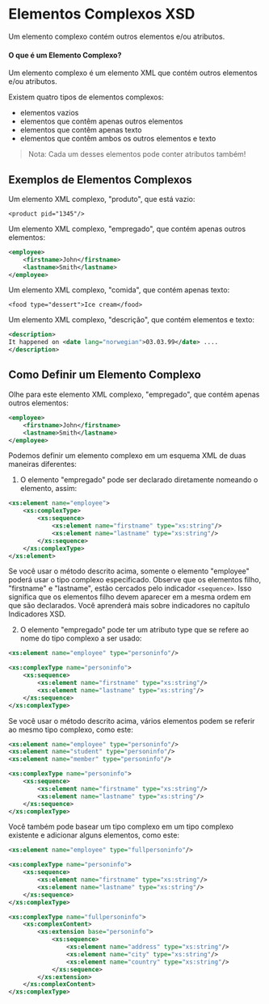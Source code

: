 # Elementos Complexos XSD

Um elemento complexo contém outros elementos e/ou atributos.

#### O que é um Elemento Complexo?

Um elemento complexo é um elemento XML que contém outros elementos e/ou atributos.

Existem quatro tipos de elementos complexos:
- elementos vazios
- elementos que contêm apenas outros elementos
- elementos que contêm apenas texto
- elementos que contêm ambos os outros elementos e texto

> Nota: Cada um desses elementos pode conter atributos também!

## Exemplos de Elementos Complexos

Um elemento XML complexo, "produto", que está vazio:

```<product pid="1345"/>```

Um elemento XML complexo, "empregado", que contém apenas outros elementos:

~~~xml
<employee>
    <firstname>John</firstname>
    <lastname>Smith</lastname>
</employee>
~~~

Um elemento XML complexo, "comida", que contém apenas texto: 

```<food type="dessert">Ice cream</food>```

Um elemento XML complexo, "descrição", que contém elementos e texto:

~~~xml
<description>
It happened on <date lang="norwegian">03.03.99</date> ....
</description>
~~~

## Como Definir um Elemento Complexo

Olhe para este elemento XML complexo, "empregado", que contém apenas outros elementos:

~~~xml
<employee>
    <firstname>John</firstname>
    <lastname>Smith</lastname>
</employee>
~~~

Podemos definir um elemento complexo em um esquema XML de duas maneiras diferentes:

1. O elemento "empregado" pode ser declarado diretamente nomeando o elemento, assim:

~~~xml
<xs:element name="employee">
    <xs:complexType>
        <xs:sequence>
            <xs:element name="firstname" type="xs:string"/>
            <xs:element name="lastname" type="xs:string"/>
        </xs:sequence>
    </xs:complexType>
</xs:element>
~~~

Se você usar o método descrito acima, somente o elemento "employee" poderá usar o tipo complexo especificado. Observe que os elementos filho, "firstname" e "lastname", estão cercados pelo indicador ```<sequence>```. Isso significa que os elementos filho devem aparecer em a mesma ordem em que são declarados. Você aprenderá mais sobre indicadores no capítulo Indicadores XSD.

2. O elemento "empregado" pode ter um atributo type que se refere ao nome do tipo complexo a ser usado:

~~~xml
<xs:element name="employee" type="personinfo"/>

<xs:complexType name="personinfo">
    <xs:sequence>
        <xs:element name="firstname" type="xs:string"/>
        <xs:element name="lastname" type="xs:string"/>
    </xs:sequence>
</xs:complexType>
~~~

Se você usar o método descrito acima, vários elementos podem se referir ao mesmo tipo complexo, como este:

~~~xml
<xs:element name="employee" type="personinfo"/>
<xs:element name="student" type="personinfo"/>
<xs:element name="member" type="personinfo"/>

<xs:complexType name="personinfo">
    <xs:sequence>
        <xs:element name="firstname" type="xs:string"/>
        <xs:element name="lastname" type="xs:string"/>
    </xs:sequence>
</xs:complexType>
~~~

Você também pode basear um tipo complexo em um tipo complexo existente e adicionar alguns elementos, como este:

~~~xml
<xs:element name="employee" type="fullpersoninfo"/>

<xs:complexType name="personinfo">
    <xs:sequence>
        <xs:element name="firstname" type="xs:string"/>
        <xs:element name="lastname" type="xs:string"/>
    </xs:sequence>
</xs:complexType>

<xs:complexType name="fullpersoninfo">
    <xs:complexContent>
        <xs:extension base="personinfo">
            <xs:sequence>
                <xs:element name="address" type="xs:string"/>
                <xs:element name="city" type="xs:string"/>
                <xs:element name="country" type="xs:string"/>
            </xs:sequence>
        </xs:extension>
    </xs:complexContent>
</xs:complexType>
~~~